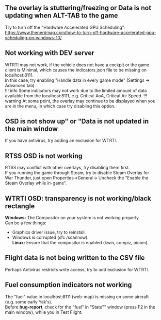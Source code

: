 ## The overlay is stuttering/freezing or Data is not updating when ALT-TAB to the game
Try to turn off the "Hardware Accelerated GPU Scheduling":  
<https://www.thenerdmag.com/how-to-turn-off-hardware-accelerated-gpu-scheduling-on-windows-10/>

## Not working with DEV server
WTRTI may not work, if the vehicle does not have a cockpit or the game client is Minimal, which causes the indicators.json file to be missing on localhost:8111.  
In this case, try enabling "Handle data in every game mode" (Settings -> Advanced tab).  
!!! info
    Some indicators may not work due to the limited amount of data available from the localhost:8111, e.g. Critical AoA, Critical Air Speed.
!!! warning
    At some point, the overlay may continue to be displayed when you are in the menu, in which case try disabling this option.

## OSD is not show up" or "Data is not updated in the main window
If you have antivirus, try adding an exclusion for WTRTI.

## RTSS OSD is not working
RTSS may conflict with other overlays, try disabling them first.  
If you running the game through Steam, try to disable Steam Overlay for War Thunder, just open Properties->General-> Uncheck the "Enable the Steam Overlay while in-game".

## WTRTI OSD: transparency is not working/black rectangle
**Windows:** The Compositor on your system is not working properly.  
Can be a few things:  
- Graphics driver issue, try to reinstall.  
- Windows is corrupted (sfc /scannow).  
**Linux:** Ensure that the compositor is enabled (kwin, compiz, picom).

## Flight data is not being written to the CSV file
Perhaps Antivirus restricts write access, try to add exclusion for WTRTI.

## Fuel consumption indicators not working 
The "fuel" value in localhost:8111 (web-map) is missing on some aircraft (e.g. some early Yak's).  
Before **bug-report**, check for the "fuel" in "State"" window (press F2 in the main window), while you in Test Flight.

